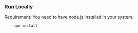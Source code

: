### Run Locally

Requirement: You need to have node.js installed in your system.

```
    npm install
```